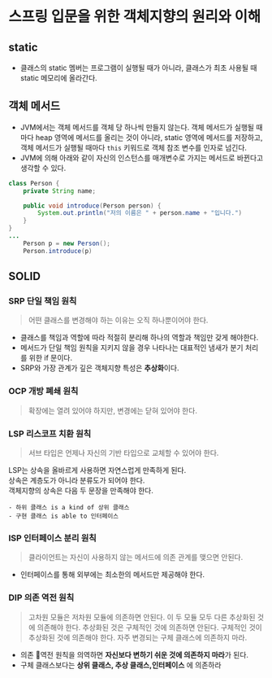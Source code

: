 # 스프링 입문을 위한 객체지향의 원리와 이해
## static
- 클래스의 static 멤버는 프로그램이 실행될 때가 아니라, 클래스가 최초 사용될 때 static 메모리에 올라간다.

## 객체 메서드
- JVM에서는 객체 메서드를 객체 당 하나씩 만들지 않는다. 객체 메서드가 실행될 때마다 heap 영역에 메서드를 올리는 것이 아니라, static 영역에 메서드를 저장하고, 객체 메서드가 실행될 때마다 `this` 키워드로 객체 참조 변수를 인자로 넘긴다.
- JVM에 의해 아래와 같이 자신의 인스턴스를 매개변수로 가지는 메서드로 바뀐다고 생각할 수 있다.
```java
class Person {
	private String name;

	public void introduce(Person person) {
		System.out.println("저의 이름은 " + person.name + "입니다.")
	}
}
...
	Person p = new Person();
	Person.introduce(p)
```

## SOLID
### SRP 단일 책임 원칙
> 어떤 클래스를 변경해야 하는 이유는 오직 하나뿐이어야 한다.

- 클래스를 책임과 역할에 따라 적절히 분리해 하나의 역할과 책임만 갖게 해야한다.
- 메서드가 단일 책임 원칙을 지키지 않을 경우 나타나는 대표적인 냄새가 분기 처리를 위한 if 문이다.
- SRP와 가장 관계가 깊은 객체지향 특성은 **추상화**이다.

### OCP 개방 폐쇄 원칙
> 확장에는 열려 있어야 하지만, 변경에는 닫혀 있어야 한다.

### LSP 리스코프 치환 원칙
> 서브 타입은 언제나 자신의 기반 타입으로 교체할 수 있어야 한다.

LSP는 상속을 올바르게 사용하면 자연스럽게 만족하게 된다.  
상속은 계층도가 아니라 분류도가 되어야 한다.  
객체지향의 상속은 다음 두 문장을 만족해야 한다.
```
- 하위 클래스 is a kind of 상위 클래스
- 구현 클래스 is able to 인터페이스
```

### ISP 인터페이스 분리 원칙
> 클라이언트는 자신이 사용하지 않는 메서드에 의존 관계를 맺으면 안된다.

- 인터페이스를 통해 외부에는 최소한의 메서드만 제공해야 한다.

### DIP 의존 역전 원칙
> 고차원 모듈은 저차원 모듈에 의존하면 안된다. 이 두 모듈 모두 다른 추상화된 것에 의존해야 한다.
> 추상화된 것은 구체적인 것에 의존하면 안된다. 구체적인 것이 추상화된 것에 의존해야 한다.
> 자주 변경되는 구체 클래스에 의존하지 마라.

- 의존 역전 원칙을 의역하면 **자신보다 변하기 쉬운 것에 의존하지 마라**가 된다.
- 구체 클래스보다는 **상위 클래스, 추상 클래스,인터페이스** 에 의존하라